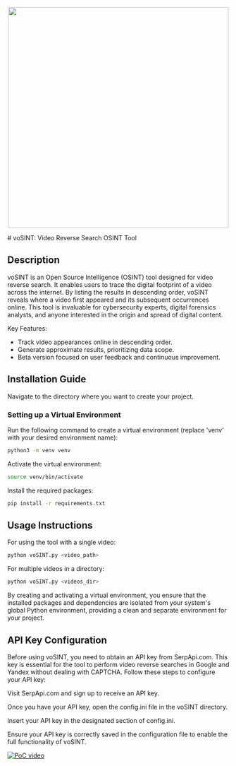 <p align="center">
 <img src="Results/logo.png" width="500">
</p>
# voSINT: Video Reverse Search OSINT Tool

## Description
voSINT is an Open Source Intelligence (OSINT) tool designed for video reverse search. It enables users to trace the digital footprint of a video across the internet. By listing the results in descending order, voSINT reveals where a video first appeared and its subsequent occurrences online. This tool is invaluable for cybersecurity experts, digital forensics analysts, and anyone interested in the origin and spread of digital content.

Key Features:
- Track video appearances online in descending order.
- Generate approximate results, prioritizing data scope.
- Beta version focused on user feedback and continuous improvement.

## Installation Guide
Navigate to the directory where you want to create your project.

### Setting up a Virtual Environment
Run the following command to create a virtual environment (replace 'venv' with your desired environment name):
```bash
python3 -m venv venv
```
Activate the virtual environment:
```bash
source venv/bin/activate
```
Install the required packages:
```bash
pip install -r requirements.txt
```

## Usage Instructions
For using the tool with a single video:
```bash
python voSINT.py <video_path>
```
For multiple videos in a directory:
```bash
python voSINT.py <videos_dir>
```

By creating and activating a virtual environment, you ensure that the installed packages and dependencies are isolated from your system's global Python environment, providing a clean and separate environment for your project.

## API Key Configuration
Before using voSINT, you need to obtain an API key from SerpApi.com. This key is essential for the tool to perform video reverse searches in Google and Yandex without dealing with CAPTCHA. Follow these steps to configure your API key:

Visit SerpApi.com and sign up to receive an API key.

Once you have your API key, open the config.ini file in the voSINT directory.

Insert your API key in the designated section of config.ini.

Ensure your API key is correctly saved in the configuration file to enable the full functionality of voSINT.


[![PoC video]()]([video-url](https://github.com/Meshall/voSINT/blob/master/walkthrough.MOV)https://github.com/Meshall/voSINT/blob/master/walkthrough.MOV)

